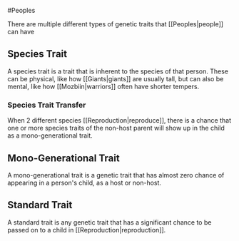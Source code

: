 #Peoples 

There are multiple different types of genetic traits that [[Peoples|people]] can have
## Species Trait
A species trait is a trait that is inherent to the species of that person. These can be physical, like how [[Giants|giants]] are usually tall, but can also be mental, like how [[Mozbiin|warriors]] often have shorter tempers.
### Species Trait Transfer
When 2 different species [[Reproduction|reproduce]], there is a chance that one or more species traits of the non-host parent will show up in the child as a mono-generational trait.
## Mono-Generational Trait
A mono-generational trait is a genetic trait that has almost zero chance of appearing in a person's child, as a host or non-host.
## Standard Trait
A standard trait is any genetic trait that has a significant chance to be passed on to a child in [[Reproduction|reproduction]].